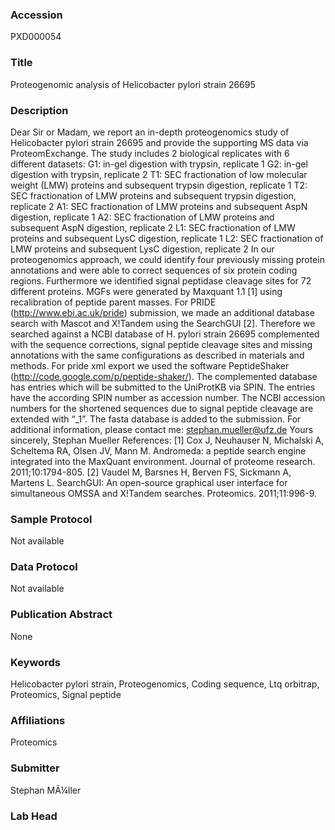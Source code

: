 ### Accession
PXD000054

### Title
Proteogenomic analysis of Helicobacter pylori strain 26695

### Description
Dear Sir or Madam,  we report an in-depth proteogenomics study of Helicobacter pylori strain 26695 and provide the supporting MS data via ProteomExchange. The study includes 2 biological replicates with 6 different datasets:  G1: in-gel digestion with trypsin, replicate 1 G2: in-gel digestion with trypsin, replicate 2 T1: SEC fractionation of low molecular weight (LMW) proteins and subsequent trypsin digestion, replicate 1 T2: SEC fractionation of LMW proteins and subsequent trypsin digestion, replicate 2 A1: SEC fractionation of LMW proteins and subsequent AspN digestion, replicate 1 A2: SEC fractionation of LMW proteins and subsequent AspN digestion, replicate 2 L1: SEC fractionation of LMW proteins and subsequent LysC digestion, replicate 1 L2: SEC fractionation of LMW proteins and subsequent LysC digestion, replicate 2  In our proteogenomics approach, we could identify four previously missing protein annotations and were able to correct sequences of six protein coding regions. Furthermore we identified signal peptidase cleavage sites for 72 different proteins. MGFs were generated by Maxquant 1.1 [1] using recalibration of peptide parent masses. For PRIDE (http://www.ebi.ac.uk/pride) submission, we made an additional database search with Mascot and X!Tandem using the SearchGUI [2]. Therefore we searched against a NCBI database of H. pylori strain 26695 complemented with the sequence corrections, signal peptide cleavage sites and missing annotations with the same configurations as described in materials and methods. For pride xml export we used the software PeptideShaker (http://code.google.com/p/peptide-shaker/). The complemented database has entries which will be submitted to the UniProtKB via SPIN. The entries have the according SPIN number as accession number. The NCBI accession numbers for the shortened sequences due to signal peptide cleavage are extended with “_1”. The fasta database is added to the submission. For additional information, please contact me: stephan.mueller@ufz.de  Yours sincerely, Stephan Mueller  References: [1] Cox J, Neuhauser N, Michalski A, Scheltema RA, Olsen JV, Mann M. Andromeda: a peptide search engine integrated into the MaxQuant environment. Journal of proteome research. 2011;10:1794-805. [2] Vaudel M, Barsnes H, Berven FS, Sickmann A, Martens L. SearchGUI: An open-source graphical user interface for simultaneous OMSSA and X!Tandem searches. Proteomics. 2011;11:996-9.

### Sample Protocol
Not available

### Data Protocol
Not available

### Publication Abstract
None

### Keywords
Helicobacter pylori strain, Proteogenomics, Coding sequence, Ltq orbitrap, Proteomics, Signal peptide

### Affiliations
Proteomics

### Submitter
Stephan MÃ¼ller

### Lab Head


